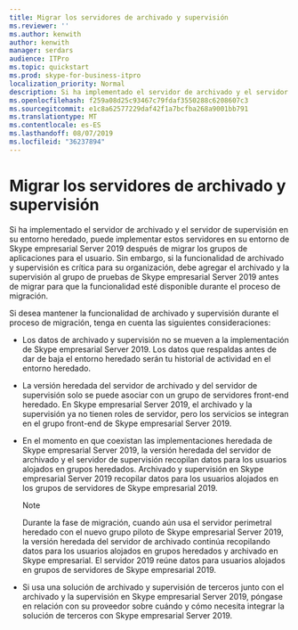 ```yaml
---
title: Migrar los servidores de archivado y supervisión
ms.reviewer: ''
ms.author: kenwith
author: kenwith
manager: serdars
audience: ITPro
ms.topic: quickstart
ms.prod: skype-for-business-itpro
localization_priority: Normal
description: Si ha implementado el servidor de archivado y el servidor de supervisión en su entorno heredado, puede implementar estos servidores en su entorno de Skype empresarial Server 2019 después de migrar los grupos de aplicaciones para el usuario. Sin embargo, si la funcionalidad de archivado y supervisión es crítica para su organización, debe agregar el archivado y la supervisión al grupo de pruebas de Skype empresarial Server 2019 antes de migrar para que la funcionalidad esté disponible durante el proceso de migración.
ms.openlocfilehash: f259a08d25c93467c79fdaf3550288c6208607c3
ms.sourcegitcommit: e1c8a62577229daf42f1a7bcfba268a9001bb791
ms.translationtype: MT
ms.contentlocale: es-ES
ms.lasthandoff: 08/07/2019
ms.locfileid: "36237894"
---
```

# <a name="migrating-archiving-and-monitoring-servers"></a>Migrar los servidores de archivado y supervisión

Si ha implementado el servidor de archivado y el servidor de supervisión en su entorno heredado, puede implementar estos servidores en su entorno de Skype empresarial Server 2019 después de migrar los grupos de aplicaciones para el usuario. Sin embargo, si la funcionalidad de archivado y supervisión es crítica para su organización, debe agregar el archivado y la supervisión al grupo de pruebas de Skype empresarial Server 2019 antes de migrar para que la funcionalidad esté disponible durante el proceso de migración. 
  
Si desea mantener la funcionalidad de archivado y supervisión durante el proceso de migración, tenga en cuenta las siguientes consideraciones:
  
- Los datos de archivado y supervisión no se mueven a la implementación de Skype empresarial Server 2019. Los datos que respaldas antes de dar de baja el entorno heredado serán tu historial de actividad en el entorno heredado.
    
- La versión heredada del servidor de archivado y del servidor de supervisión solo se puede asociar con un grupo de servidores front-end heredado. En Skype empresarial Server 2019, el archivado y la supervisión ya no tienen roles de servidor, pero los servicios se integran en el grupo front-end de Skype empresarial Server 2019.
    
- En el momento en que coexistan las implementaciones heredada de Skype empresarial Server 2019, la versión heredada del servidor de archivado y el servidor de supervisión recopilan datos para los usuarios alojados en grupos heredados. Archivado y supervisión en Skype empresarial Server 2019 recopilar datos para los usuarios alojados en los grupos de servidores de Skype empresarial 2019.
    
    > [!NOTE]
    > Durante la fase de migración, cuando aún usa el servidor perimetral heredado con el nuevo grupo piloto de Skype empresarial Server 2019, la versión heredada del servidor de archivado continúa recopilando datos para los usuarios alojados en grupos heredados y archivado en Skype empresarial. El servidor 2019 reúne datos para usuarios alojados en grupos de servidores de Skype empresarial 2019. 
  
- Si usa una solución de archivado y supervisión de terceros junto con el archivado y la supervisión en Skype empresarial Server 2019, póngase en relación con su proveedor sobre cuándo y cómo necesita integrar la solución de terceros con Skype empresarial Server 2019.
    

